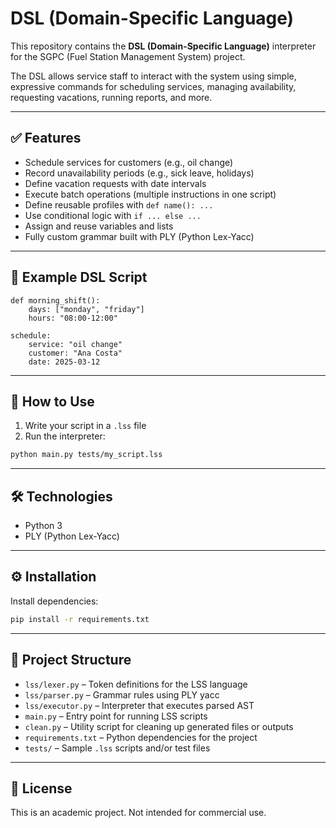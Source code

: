 # DSL (Domain-Specific Language) 

This repository contains the **DSL (Domain-Specific Language)** interpreter for the SGPC (Fuel Station Management System) project.

The DSL allows service staff to interact with the system using simple, expressive commands for scheduling services, managing availability, requesting vacations, running reports, and more.

---

## ✅ Features

- Schedule services for customers (e.g., oil change)
- Record unavailability periods (e.g., sick leave, holidays)
- Define vacation requests with date intervals
- Execute batch operations (multiple instructions in one script)
- Define reusable profiles with `def name(): ...`
- Use conditional logic with `if ... else ...`
- Assign and reuse variables and lists
- Fully custom grammar built with PLY (Python Lex-Yacc)

---

## 📄 Example DSL Script

```lss
def morning_shift():
    days: ["monday", "friday"]
    hours: "08:00-12:00"

schedule:
    service: "oil change"
    customer: "Ana Costa"
    date: 2025-03-12
```

---

## 🚀 How to Use

1. Write your script in a `.lss` file
2. Run the interpreter:

```bash
python main.py tests/my_script.lss
```

---


## 🛠 Technologies

- Python 3
- PLY (Python Lex-Yacc)

---

## ⚙️ Installation

Install dependencies:

```bash
pip install -r requirements.txt
```

---

## 📁 Project Structure

- `lss/lexer.py` – Token definitions for the LSS language
- `lss/parser.py` – Grammar rules using PLY yacc
- `lss/executor.py` – Interpreter that executes parsed AST
- `main.py` – Entry point for running LSS scripts
- `clean.py` – Utility script for cleaning up generated files or outputs
- `requirements.txt` – Python dependencies for the project
- `tests/` – Sample `.lss` scripts and/or test files

---

## 📜 License

This is an academic project. Not intended for commercial use.
